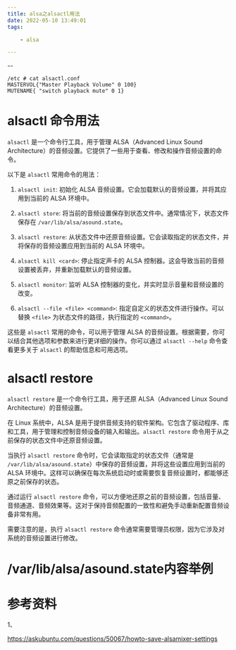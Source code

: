 ```yaml
---
title: alsa之alsactl用法
date: 2022-05-10 13:49:01
tags:

	- alsa

---
```


--

```
/etc # cat alsactl.conf
MASTERVOL{"Master Playback Volume" 0 100}
MUTENAME{ "switch playback mute" 0 1}
```

# alsactl 命令用法

`alsactl` 是一个命令行工具，用于管理 ALSA（Advanced Linux Sound Architecture）的音频设置。它提供了一些用于查看、修改和操作音频设置的命令。

以下是 `alsactl` 常用命令的用法：

1. `alsactl init`: 初始化 ALSA 音频设置。它会加载默认的音频设置，并将其应用到当前的 ALSA 环境中。

2. `alsactl store`: 将当前的音频设置保存到状态文件中。通常情况下，状态文件保存在 `/var/lib/alsa/asound.state`。

3. `alsactl restore`: 从状态文件中还原音频设置。它会读取指定的状态文件，并将保存的音频设置应用到当前的 ALSA 环境中。

4. `alsactl kill <card>`: 停止指定声卡的 ALSA 控制器。这会导致当前的音频设置被丢弃，并重新加载默认的音频设置。

5. `alsactl monitor`: 监听 ALSA 控制器的变化，并实时显示音量和音频设置的改变。

6. `alsactl --file <file> <command>`: 指定自定义的状态文件进行操作。可以替换 `<file>` 为状态文件的路径，执行指定的 `<command>`。

这些是 `alsactl` 常用的命令，可以用于管理 ALSA 的音频设置。根据需要，你可以结合其他选项和参数来进行更详细的操作。你可以通过 `alsactl --help` 命令查看更多关于 `alsactl` 的帮助信息和可用选项。

# alsactl restore

`alsactl restore` 是一个命令行工具，用于还原 ALSA（Advanced Linux Sound Architecture）的音频设置。

在 Linux 系统中，ALSA 是用于提供音频支持的软件架构。它包含了驱动程序、库和工具，用于管理和控制音频设备的输入和输出。`alsactl restore` 命令用于从之前保存的状态文件中还原音频设置。

当执行 `alsactl restore` 命令时，它会读取指定的状态文件（通常是 `/var/lib/alsa/asound.state`）中保存的音频设置，并将这些设置应用到当前的 ALSA 环境中。这样可以确保在每次系统启动时或需要恢复音频设置时，都能够还原之前保存的状态。

通过运行 `alsactl restore` 命令，可以方便地还原之前的音频设置，包括音量、音频通道、音频效果等。这对于保持音频配置的一致性和避免手动重新配置音频设备非常有用。

需要注意的是，执行 `alsactl restore` 命令通常需要管理员权限，因为它涉及对系统的音频设置进行修改。

# /var/lib/alsa/asound.state内容举例

# 参考资料

1、

https://askubuntu.com/questions/50067/howto-save-alsamixer-settings